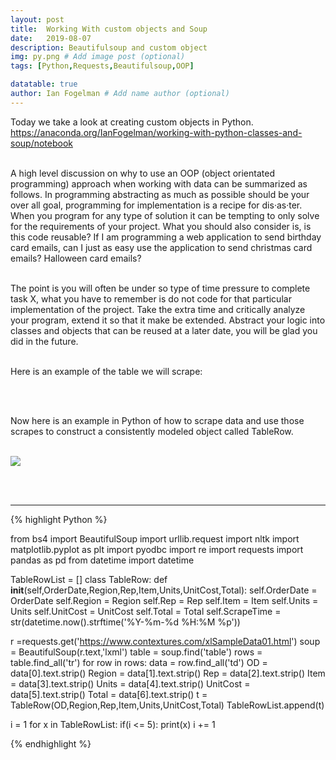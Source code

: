 ```yaml
---
layout: post
title:  Working With custom objects and Soup
date:   2019-08-07
description: Beautifulsoup and custom object
img: py.png # Add image post (optional)
tags: [Python,Requests,Beautifulsoup,OOP]

datatable: true
author: Ian Fogelman # Add name author (optional)
---
```


Today we take a look at creating custom objects in Python.
<br />
https://anaconda.org/IanFogelman/working-with-python-classes-and-soup/notebook
<br />
<br />

A high level discussion on why to use an OOP (object orientated programming) approach when working with data can be summarized as follows. In programming abstracting as much as possible should be your over all goal, programming for implementation is a recipe for dis·as·ter. When you program for any type of solution it can be tempting to only solve for the requirements of your project. What you should also consider is, is this code reusable? If I am programming a web application to send birthday card emails, can I just as easy use the application to send christmas card emails? Halloween card emails? 
<br />
<br />

The point is you will often be under so type of time pressure to complete task X, what you have to remember is do not code for that particular implementation of the project. Take the extra time and critically analyze your program, extend it so that it make be extended. Abstract your logic into classes and objects that can be reused at a later date, you will be glad you did in the future.
<br />
<br />

Here is an example of the table we will scrape:

<br />
<br />


Now here is an example in Python of how to scrape data and use those scrapes to construct a consistently modeled object called TableRow.
<br />
<br />

![](/assets/img/TableScraperTable.PNG)

<br />
<br />

<hr>
{% highlight Python %}

from bs4 import BeautifulSoup
import urllib.request
import nltk
import matplotlib.pyplot as plt
import pyodbc
import re
import requests
import pandas as pd
from datetime import datetime



TableRowList = []
class TableRow:
    def __init__(self,OrderDate,Region,Rep,Item,Units,UnitCost,Total):
        self.OrderDate = OrderDate
        self.Region = Region
        self.Rep = Rep
        self.Item = Item
        self.Units = Units
        self.UnitCost = UnitCost
        self.Total = Total
        self.ScrapeTime = str(datetime.now().strftime('%Y-%m-%d %H:%M %p'))




r =requests.get('https://www.contextures.com/xlSampleData01.html')
soup = BeautifulSoup(r.text,'lxml')
table = soup.find('table')
rows = table.find_all('tr')
for row in rows:
    data = row.find_all('td')
    OD = data[0].text.strip()
    Region = data[1].text.strip()
    Rep = data[2].text.strip()
    Item = data[3].text.strip()
    Units = data[4].text.strip()
    UnitCost = data[5].text.strip()
    Total = data[6].text.strip()
    t = TableRow(OD,Region,Rep,Item,Units,UnitCost,Total)
    TableRowList.append(t)



i = 1
for x in TableRowList:
    if(i <= 5):
        print(x)
    i += 1


{% endhighlight %}
